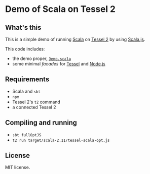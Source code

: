 # Demo of Scala on Tessel 2

## What's this

This is a simple demo of running [Scala](http://www.scala-lang.org/) on [Tessel 2](https://tessel.io/) by using [Scala.js](https://www.scala-js.org/).

This code includes:

- the demo proper, [`Demo.scala`](blob/master/src/main/scala/org/bruchez/tessel/Demo.scala)
- some minimal *facades* for [Tessel](https://github.com/ebruchez/tessel-scala/blob/master/src/main/scala/org/bruchez/tessel/tessel.scala) and [Node.js](https://github.com/ebruchez/tessel-scala/blob/master/src/main/scala/org/bruchez/tessel/node.scala)

## Requirements

- Scala and `sbt`
- `npm`
- Tessel 2's `t2` command
- a connected Tessel 2

## Compiling and running

- `sbt fullOptJS`
- `t2 run target/scala-2.11/tessel-scala-opt.js`

## License

MIT license.